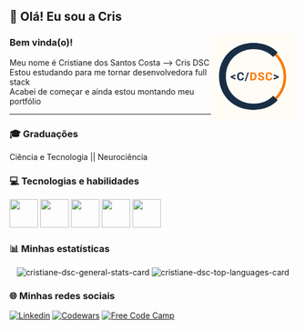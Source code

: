 ## 👋 Olá! Eu sou a Cris

<img align="right" height="150" width="150" src="CrisDSC branco.png"/>

### Bem vinda(o)!

Meu nome é Cristiane dos Santos Costa --> Cris DSC </br>
Estou estudando para me tornar desenvolvedora full stack </br>
Acabei de começar e ainda estou montando meu portfólio </br>

<hr>

### 🎓 Graduações</br>
Ciência e Tecnologia || Neurociência


### 💻 Tecnologias e habilidades

<p align="left">
  <picture>
    <source media="(prefers-color-scheme: dark)" srcset="https://i.imgur.com/PeMGpL3.png">
    <source media="(prefers-color-scheme: light)" srcset="https://cdn.jsdelivr.net/gh/devicons/devicon/icons/github/github-original.svg">
    <img src="https://user-images.githubusercontent.com/25423296/163456779-a8556205-d0a5-45e2-ac17-42d089e3c3f8.png" height=50 width=50>
  </picture>
  <img src="https://cdn.jsdelivr.net/gh/devicons/devicon/icons/git/git-original.svg" height=50 width=50/>
  <img src="https://cdn.jsdelivr.net/gh/devicons/devicon/icons/html5/html5-original.svg" height=50 width=50/>
  <img src="https://cdn.jsdelivr.net/gh/devicons/devicon/icons/css3/css3-original.svg" height=50 width=50/>
  <img src="https://cdn.jsdelivr.net/gh/devicons/devicon/icons/javascript/javascript-original.svg" height=50 width=50/>
</p>

### 📊 Minhas estatísticas

<p align="center">
  <img height="180em" src="https://github-readme-stats.vercel.app/api?username=cristiane-dsc&show_icons=true&theme=gruvbox" alt="cristiane-dsc-general-stats-card"/>
  <img height="180em" src="https://github-readme-stats.vercel.app/api/top-langs/?username=cristiane-dsc&layout=compact&theme=gruvbox" alt="cristiane-dsc-top-languages-card"/>
</p>

### 🌐 Minhas redes sociais

[![Linkedin](https://img.shields.io/badge/LinkedIn-0077B5?style=for-the-badge&logo=linkedin&logoColor=white)](https://www.linkedin.com/in/cristianedsc/)
[![Codewars](https://img.shields.io/badge/Codewars-B1361E?style=for-the-badge&logo=Codewars&logoColor=white)](https://www.codewars.com/users/cristiane.dsc)
[![Free Code Camp](https://img.shields.io/badge/freecodecamp-27273D?style=for-the-badge&logo=freecodecamp&logoColor=white)](https://www.freecodecamp.org/crisDSC)
